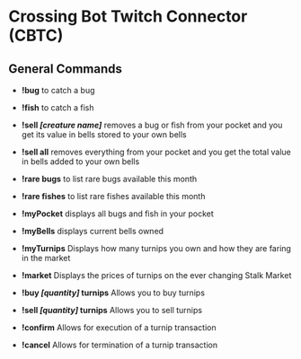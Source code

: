 # Crossing Bot Twitch Connector (CBTC)

## General Commands

- **!bug** to catch a bug

- **!fish** to catch a fish

- **!sell *[creature name]*** removes a bug or fish from your pocket and you get its value in bells stored to your own bells

- **!sell all** removes everything from your pocket and you get the total value in bells added to your own bells

- **!rare bugs** to list rare bugs available this month

- **!rare fishes** to list rare fishes available this month

- **!myPocket** displays all bugs and fish in your pocket

- **!myBells** displays current bells owned

- **!myTurnips** Displays how many turnips you own and how they are faring in the market

- **!market** Displays the prices of turnips on the ever changing Stalk Market

- **!buy *[quantity]* turnips** Allows you to buy turnips

- **!sell *[quantity]* turnips** Allows you to sell turnips

- **!confirm** Allows for execution of a turnip transaction

- **!cancel** Allows for termination of a turnip transaction
